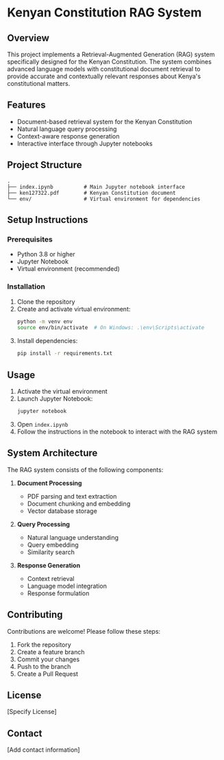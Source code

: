 # Kenyan Constitution RAG System

## Overview
This project implements a Retrieval-Augmented Generation (RAG) system specifically designed for the Kenyan Constitution. The system combines advanced language models with constitutional document retrieval to provide accurate and contextually relevant responses about Kenya's constitutional matters.

## Features
- Document-based retrieval system for the Kenyan Constitution
- Natural language query processing
- Context-aware response generation
- Interactive interface through Jupyter notebooks

## Project Structure
```
.
├── index.ipynb          # Main Jupyter notebook interface
├── ken127322.pdf        # Kenyan Constitution document
└── env/                 # Virtual environment for dependencies
```

## Setup Instructions

### Prerequisites
- Python 3.8 or higher
- Jupyter Notebook
- Virtual environment (recommended)

### Installation
1. Clone the repository
2. Create and activate virtual environment:
   ```bash
   python -m venv env
   source env/bin/activate  # On Windows: .\env\Scripts\activate
   ```
3. Install dependencies:
   ```bash
   pip install -r requirements.txt
   ```

## Usage
1. Activate the virtual environment
2. Launch Jupyter Notebook:
   ```bash
   jupyter notebook
   ```
3. Open `index.ipynb`
4. Follow the instructions in the notebook to interact with the RAG system

## System Architecture
The RAG system consists of the following components:

1. **Document Processing**
   - PDF parsing and text extraction
   - Document chunking and embedding
   - Vector database storage

2. **Query Processing**
   - Natural language understanding
   - Query embedding
   - Similarity search

3. **Response Generation**
   - Context retrieval
   - Language model integration
   - Response formulation

## Contributing
Contributions are welcome! Please follow these steps:
1. Fork the repository
2. Create a feature branch
3. Commit your changes
4. Push to the branch
5. Create a Pull Request

## License
[Specify License]

## Contact
[Add contact information] 